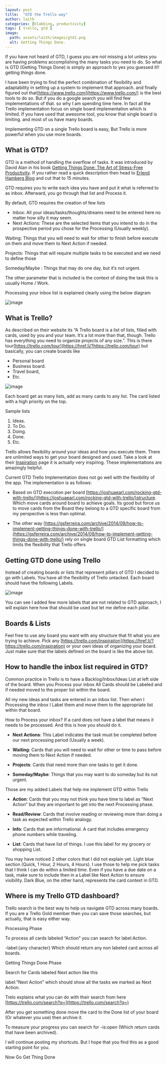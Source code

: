 ```yaml
---
layout: post
title:  "GTD the Trello way"
author: laith
categories: [blabbing, productivity]
tags: [ trello, gtd ]
image:
  path: assets/laith/images/gtd1.png
  alt: Getting Things Done.
---
```

If you have not heard of GTD, I guess you are not missing a lot unless you are having problems accomplishing the many tasks you need to do. So what is GTD (Getting Things Done) is simply an approach to yes you guessed it!! getting things done.

I have been trying to find the perfect combination of flexibility and adaptability in setting up a system to implement that approach. and finally figured out that[https://www.trello.com](https://www.trello.com/) is the best tools to do so. But if you do a google search you will find few implementations of that. so why I am spending time here. In fact all the Trello implementation focus on single board implementation which is limited. If you have used that awesome tool, you know that single board is limiting. and most of us have many boards.

Implementing GTD on a single Trello board is easy,  But Trello is more powerful when you use more boards.  

What is GTD?
------------

GTD is a method of handling the overflow of tasks. It was introduced by David Alan in his book  [Getting Things Done: The Art of Stress-Free Productivity](https://www.amazon.com/Getting-Things-Done-Stress-Free-Productivity/dp/0143126563/ref=sr_1_1?ie=UTF8&qid=1442529151&sr=8-1&keywords=Getting+things+done).  If you rather read a quick description then head to  [Erlend Hamberg Blog](https://hamberg.no/gtd/) and cut that to  15 minutes.

GTD  requires you to write each idea you have and put it what is referred to as inbox. Afterward, you go through that list and Process it.  

By default, GTD requires the creation of few lists

*   Inbox: All your ideas/tasks/thoughts/dreams need to be entered here no matter how silly it may seem.
*   Next Actions: These are the selected items that you intend to do in the prospective period you chose for the Processing (Usually weekly).  

Waiting: Things that you will need to wait for other to finish before execute on them and move them to Next Action if needed.

Projects: Things that will require multiple tasks to be executed and we need to define those

Someday/Maybe : Things that may do one day, but it’s not urgent.

The other parameter that is included is the context of doing the task this is usually Home / Work.  

Processing your inbox list is explained clearly using the below diagram

![image](/assets/laith/posts/2/1.jpg)

What is Trello?
---------------

As described on their website its “A Trello board is a list of lists, filled with cards, used by you and your team. It’s a lot more than that, though. Trello has everything you need to organize projects of any size.”. This is there tour[https://trello.com/tour](https://href.li/?https://trello.com/tour) but basically, you can create boards like

*   Personal board
*   Business board.
*   Travel board,
*   Etc.  

![image](/assets/laith/posts/2/2.jpg)

Each board get as many lists, add as many cards to any list. The card listed with a high priority on the top.  

Sample lists  

1.  Ideas.
2.  To Do.
3.  Doing.
4.  Done.
5.  Etc.

Trello allows flexibility around your ideas and how you execute them. There are unlimited ways to get your board designed and used. Take a look at their [Inspiration](https://href.li/?https://trello.com/inspiration) page it is actually very inspiring. These implementations are amazingly helpful.

Current GTD Trello Implementation does not go well with the flexibility of the app. The implementation is as follows:

*   Based on GTD execution per board [https://joshuaearl.com/rocking-gtd-with-trello/](https://joshuaearl.com/rocking-gtd-with-trello/)structure. Which move cards around board to achieve goals. Its good but force us to move cards from the Board they belong to a GTD specific board from my perspective is less than optimal.  
    
*   The other way [https://gsferreira.com/archive/2014/09/how-to-implement-getting-things-done-with-trello/](https://gsferreira.com/archive/2014/09/how-to-implement-getting-things-done-with-trello/) rely on single board GTD List formatting which limits the flexibility that Trello offers    
    

Getting GTD done using Trello
-----------------------------

Instead of creating boards or lists that represent pillars of GTD  I decided to go with Labels. You have all the flexibility of Trello untacked. Each board should have the following Labels.

![image](/assets/laith/posts/2/3.jpg)

You can see I added few more labels that are not related to GTD approach, I will explain here how that should be used but let me define each pillar.

Boards & Lists
--------------

Feel free to use any board you want with any structure that fit what you are trying to achieve. Pick any [https://trello.com/inspiration](https://href.li/?https://trello.com/inspiration) or your own ideas of organizing your board. Just make sure that the labels defined on the board is like the above list.

How to handle the inbox list required in GTD?
---------------------------------------------

Common practice in Trello is to have a Backlog/Inbox/Ideas List at left side of the board. When you Process your inbox All Cards should be Labeled and if needed moved to the proper list within the board.  

All my new ideas and tasks are entered in an inbox list. Then when I Processing the inbox  I Label them and move them to the appropriate list within that board.  

How to Process your inbox? If a card does not have a label that means it needs to be processed. And this is how you should do it.

*   **Next Actions**: This Label indicates the task must be completed before our next processing period (Usually a week).  
    

*   **Waiting**: Cards that you will need to wait for other or time to pass before moving them to Next Action if needed.  
    

*   **Projects**: Cards that need more than one tasks to get it done.  
    

*   **Someday/Maybe**: Things that you may want to do someday but its not urgent.  
    

Those are my added Labels that help me implement GTD within Trello

*   **Action**: Cards that you may not think you have time to label as “Next Action” but they are important to get into the next Processing phase.  
    

*   **Read/Review**: Cards that involve reading or reviewing more than doing a task as expected within Trello analogy.  
    

*   **Info**: Cards that are informational. A card that includes emergency phone numbers while traveling.  
    

*   **List**: Cards that have list of things. I use this label for my grocery or shopping List.

You may have noticed 2 other colors that I did not explain yet. Light blue section (Quick, 1 Hour, 2 Hours, 4 Hours). I use those to help me pick tasks that I think I can do within a limited time.  Even if you have a due date on a task, make sure to include then in a Label like Next Action to ensure visibility. Dark Blue, on the other hand, represents the card context in GTD.  

Where is my Trello GTD dashboard?
---------------------------------

Trello search is the best way to help us navigate GTD across many boards. If you are a Trello Gold member then you can save those searches, but actually, that is easy either way.

Processing Phase

To process all cards labeled “Action” you can search for label:Action.

\-label:{any character}  Which should return any non labeled card across all boards.  

Getting Things Done Phase

Search for Cards labeled Next action like this

label:”Next Action” which should show all the tasks we marked as Next Action.

Trelo explains what you can do with their search from here [https://trello.com/search?q=](https://trello.com/search?q=)

After you get something done move the card to the Done list of your board (Or whatever you use) then archive it.  

To measure your progress you can search for -is:open (Which return cards that have been archived).

I will continue posting my shortcuts. But I hope that you find this as a good starting point for you.  

Now Go Get Thing Done
